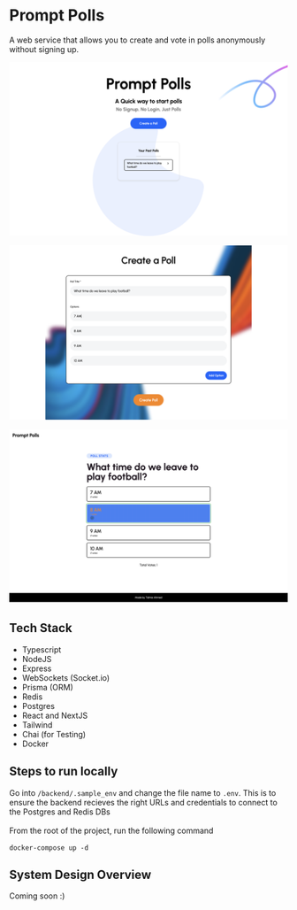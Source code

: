 
# Prompt Polls

A web service that allows you to create and vote in polls anonymously without signing up.

![Landing Page](./public/LandingPage.png)

![Poll Page](./public/CreatePoll.png)

![Poll Page](./public/PollPostVote.png)



## Tech Stack
- Typescript
- NodeJS
- Express
- WebSockets (Socket.io)
- Prisma (ORM)
- Redis
- Postgres
- React and NextJS
- Tailwind
- Chai (for Testing)
- Docker


## Steps to run locally
Go into `/backend/.sample_env` and change the file name to `.env`. This is to ensure the backend recieves the right URLs and credentials to connect to the Postgres and Redis DBs
\
\
From the root of the project, run the following command
```
docker-compose up -d
```


## System Design Overview
Coming soon :)
